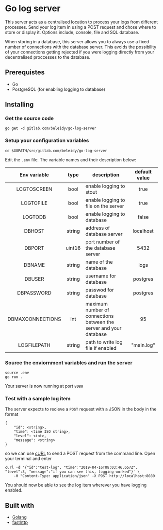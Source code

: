 # Go log server
This server acts as a centralised location to process your logs from different processes. Send your log item in using a POST request and chose where to store or display it. Options include, console, file and SQL database.

When storing in a database, this server allows you to always use a fixed number of connections with the database server. This avoids the possibility of your connections getting rejected if you were logging directly from your decentralised proccesses to the database.

## Prerequistes
* Go
* PostgreSQL (for enabling logging to database)

## Installing
### Get the source code
```
go get -d gitlab.com/beleidy/go-log-server
```
### Setup your configuration variables
```
cd $GOPATH/src/gitlab.com/beleidy/go-log-server
```
Edit the `.env` file. The variable names and their description below:

| **Env variable** | **type** | **description** | **default value**
|:-------------:|:-----:| ---------- |:-----:|
| LOGTOSCREEN | bool | enable logging to stout | true |
| LOGTOFILE | bool | enable logging to file on the server | true |
| LOGTODB |  bool | enable logging to database | false |
| DBHOST |  string | address of database server | localhost |
| DBPORT |  uint16 | port number of the database server | 5432 |
| DBNAME |  string | name of the database | logs |
| DBUSER |  string | username for database | postgres |
| DBPASSWORD |  string | passwod for database | postgres |
| DBMAXCONNECTIONS |  int | maximum number of connections between the server and your database | 95 |
| LOGFILEPATH |  string | path to write log file if enabled | "main.log" |

### Source the enviornment variables and run the server
```
source .env
go run .
```
Your server is now running at port `8080`

### Test with a sample log item
The server expects to recieve a `POST` request with a JSON in the body in the format
```
{
    "id": <string>,
    "time": <time ISO string>,
    "level": <int>,
    "message": <string>
}
```

so we can use [cURL](https://curl.haxx.se/docs/manual.html) to send a POST request from the command line. Open your terminal and enter
```
curl -d '{"id":"test-log", "time":"2019-04-16T08:03:46.657Z", "level":3, "message":"if you can see this, logging worked"}' \
    -H "Content-Type: application/json" -X POST http://localhost:8080
```
You should now be able to see the log item wherever you have logging enabled.

## Built with
* [Golang](https://golang.org/)
* [fasthttp](https://github.com/valyala/fasthttp)


